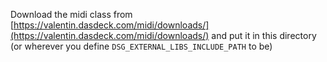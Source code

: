 Download the midi class from [https://valentin.dasdeck.com/midi/downloads/](https://valentin.dasdeck.com/midi/downloads/) and
put it in this directory (or wherever you define
`DSG_EXTERNAL_LIBS_INCLUDE_PATH` to be)
